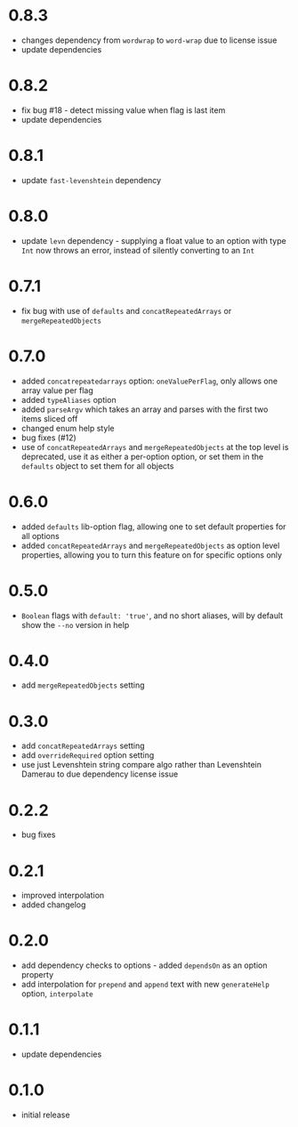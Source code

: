 0.8.3
=====

-   changes dependency from `wordwrap` to `word-wrap` due to license issue
-   update dependencies

0.8.2
=====

-   fix bug \#18 - detect missing value when flag is last item
-   update dependencies

0.8.1
=====

-   update `fast-levenshtein` dependency

0.8.0
=====

-   update `levn` dependency - supplying a float value to an option with type `Int` now throws an error, instead of silently converting to an `Int`

0.7.1
=====

-   fix bug with use of `defaults` and `concatRepeatedArrays` or `mergeRepeatedObjects`

0.7.0
=====

-   added `concatrepeatedarrays` option: `oneValuePerFlag`, only allows one array value per flag
-   added `typeAliases` option
-   added `parseArgv` which takes an array and parses with the first two items sliced off
-   changed enum help style
-   bug fixes (\#12)
-   use of `concatRepeatedArrays` and `mergeRepeatedObjects` at the top level is deprecated, use it as either a per-option option, or set them in the `defaults` object to set them for all objects

0.6.0
=====

-   added `defaults` lib-option flag, allowing one to set default properties for all options
-   added `concatRepeatedArrays` and `mergeRepeatedObjects` as option level properties, allowing you to turn this feature on for specific options only

0.5.0
=====

-   `Boolean` flags with `default: 'true'`, and no short aliases, will by default show the `--no` version in help

0.4.0
=====

-   add `mergeRepeatedObjects` setting

0.3.0
=====

-   add `concatRepeatedArrays` setting
-   add `overrideRequired` option setting
-   use just Levenshtein string compare algo rather than Levenshtein Damerau to due dependency license issue

0.2.2
=====

-   bug fixes

0.2.1
=====

-   improved interpolation
-   added changelog

0.2.0
=====

-   add dependency checks to options - added `dependsOn` as an option property
-   add interpolation for `prepend` and `append` text with new `generateHelp` option, `interpolate`

0.1.1
=====

-   update dependencies

0.1.0
=====

-   initial release
